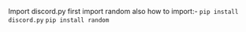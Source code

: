 Import discord.py first
import random also
how to import:-
``pip install discord.py``
``pip install random``

